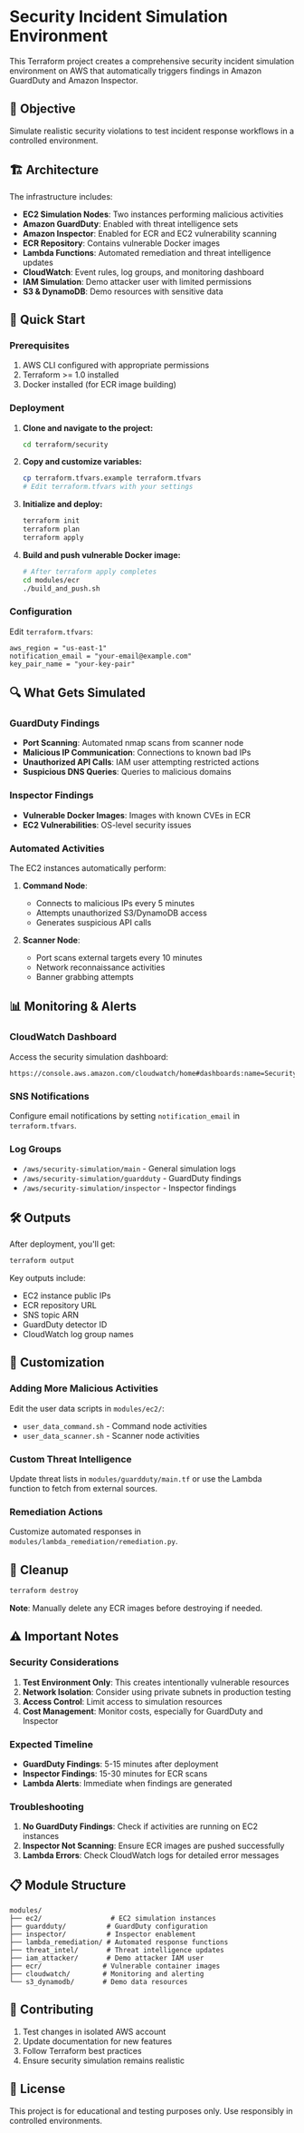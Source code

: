 # Security Incident Simulation Environment

This Terraform project creates a comprehensive security incident simulation environment on AWS that automatically triggers findings in Amazon GuardDuty and Amazon Inspector.

## 🎯 Objective

Simulate realistic security violations to test incident response workflows in a controlled environment.

## 🏗️ Architecture

The infrastructure includes:

- **EC2 Simulation Nodes**: Two instances performing malicious activities
- **Amazon GuardDuty**: Enabled with threat intelligence sets
- **Amazon Inspector**: Enabled for ECR and EC2 vulnerability scanning
- **ECR Repository**: Contains vulnerable Docker images
- **Lambda Functions**: Automated remediation and threat intelligence updates
- **CloudWatch**: Event rules, log groups, and monitoring dashboard
- **IAM Simulation**: Demo attacker user with limited permissions
- **S3 & DynamoDB**: Demo resources with sensitive data

## 🚀 Quick Start

### Prerequisites

1. AWS CLI configured with appropriate permissions
2. Terraform >= 1.0 installed
3. Docker installed (for ECR image building)

### Deployment

1. **Clone and navigate to the project:**
   ```bash
   cd terraform/security
   ```

2. **Copy and customize variables:**
   ```bash
   cp terraform.tfvars.example terraform.tfvars
   # Edit terraform.tfvars with your settings
   ```

3. **Initialize and deploy:**
   ```bash
   terraform init
   terraform plan
   terraform apply
   ```

4. **Build and push vulnerable Docker image:**
   ```bash
   # After terraform apply completes
   cd modules/ecr
   ./build_and_push.sh
   ```

### Configuration

Edit `terraform.tfvars`:

```hcl
aws_region = "us-east-1"
notification_email = "your-email@example.com"
key_pair_name = "your-key-pair"
```

## 🔍 What Gets Simulated

### GuardDuty Findings

- **Port Scanning**: Automated nmap scans from scanner node
- **Malicious IP Communication**: Connections to known bad IPs
- **Unauthorized API Calls**: IAM user attempting restricted actions
- **Suspicious DNS Queries**: Queries to malicious domains

### Inspector Findings

- **Vulnerable Docker Images**: Images with known CVEs in ECR
- **EC2 Vulnerabilities**: OS-level security issues

### Automated Activities

The EC2 instances automatically perform:

1. **Command Node**:
   - Connects to malicious IPs every 5 minutes
   - Attempts unauthorized S3/DynamoDB access
   - Generates suspicious API calls

2. **Scanner Node**:
   - Port scans external targets every 10 minutes
   - Network reconnaissance activities
   - Banner grabbing attempts

## 📊 Monitoring & Alerts

### CloudWatch Dashboard
Access the security simulation dashboard:
```
https://console.aws.amazon.com/cloudwatch/home#dashboards:name=SecuritySimulationDashboard
```

### SNS Notifications
Configure email notifications by setting `notification_email` in `terraform.tfvars`.

### Log Groups
- `/aws/security-simulation/main` - General simulation logs
- `/aws/security-simulation/guardduty` - GuardDuty findings
- `/aws/security-simulation/inspector` - Inspector findings

## 🛠️ Outputs

After deployment, you'll get:

```bash
terraform output
```

Key outputs include:
- EC2 instance public IPs
- ECR repository URL
- SNS topic ARN
- GuardDuty detector ID
- CloudWatch log group names

## 🔧 Customization

### Adding More Malicious Activities

Edit the user data scripts in `modules/ec2/`:
- `user_data_command.sh` - Command node activities
- `user_data_scanner.sh` - Scanner node activities

### Custom Threat Intelligence

Update threat lists in `modules/guardduty/main.tf` or use the Lambda function to fetch from external sources.

### Remediation Actions

Customize automated responses in `modules/lambda_remediation/remediation.py`.

## 🧹 Cleanup

```bash
terraform destroy
```

**Note**: Manually delete any ECR images before destroying if needed.

## ⚠️ Important Notes

### Security Considerations

1. **Test Environment Only**: This creates intentionally vulnerable resources
2. **Network Isolation**: Consider using private subnets in production testing
3. **Access Control**: Limit access to simulation resources
4. **Cost Management**: Monitor costs, especially for GuardDuty and Inspector

### Expected Timeline

- **GuardDuty Findings**: 5-15 minutes after deployment
- **Inspector Findings**: 15-30 minutes for ECR scans
- **Lambda Alerts**: Immediate when findings are generated

### Troubleshooting

1. **No GuardDuty Findings**: Check if activities are running on EC2 instances
2. **Inspector Not Scanning**: Ensure ECR images are pushed successfully
3. **Lambda Errors**: Check CloudWatch logs for detailed error messages

## 📋 Module Structure

```
modules/
├── ec2/                 # EC2 simulation instances
├── guardduty/          # GuardDuty configuration
├── inspector/          # Inspector enablement
├── lambda_remediation/ # Automated response functions
├── threat_intel/       # Threat intelligence updates
├── iam_attacker/       # Demo attacker IAM user
├── ecr/               # Vulnerable container images
├── cloudwatch/        # Monitoring and alerting
└── s3_dynamodb/       # Demo data resources
```

## 🤝 Contributing

1. Test changes in isolated AWS account
2. Update documentation for new features
3. Follow Terraform best practices
4. Ensure security simulation remains realistic

## 📄 License

This project is for educational and testing purposes only. Use responsibly in controlled environments.